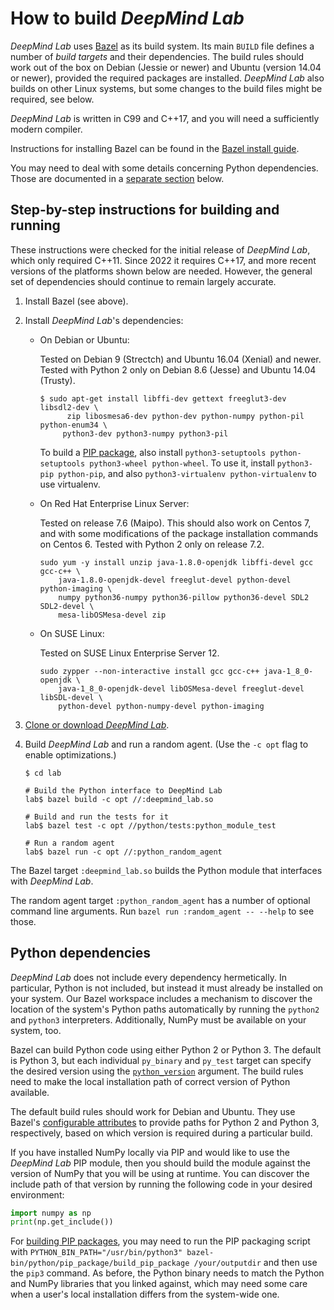 # How to build *DeepMind Lab*




*DeepMind Lab* uses [Bazel](https://bazel.build/) as its build system. Its main
`BUILD` file defines a number of *build targets* and their dependencies. The
build rules should work out of the box on Debian (Jessie or newer) and Ubuntu
(version 14.04 or newer), provided the required packages are installed.
*DeepMind Lab* also builds on other Linux systems, but some changes to the build
files might be required, see below.

*DeepMind Lab* is written in C99 and C++17, and you will need a sufficiently
modern compiler.

Instructions for installing Bazel can be found in the [Bazel install
guide](https://docs.bazel.build/versions/master/install.html).

You may need to deal with some details concerning Python dependencies. Those
are documented in a [separate section](#python-dependencies) below.

## Step-by-step instructions for building and running

These instructions were checked for the initial release of *DeepMind Lab*, which
only required C++11. Since 2022 it requires C++17, and more recent versions of
the platforms shown below are needed. However, the general set of dependencies
should continue to remain largely accurate.

1. Install Bazel (see above).

2. Install *DeepMind Lab*'s dependencies:

   * On Debian or Ubuntu:

     Tested on Debian 9 (Strectch) and Ubuntu 16.04 (Xenial) and newer.
     Tested with Python 2 only on Debian 8.6 (Jesse) and Ubuntu 14.04 (Trusty).

     ```shell
     $ sudo apt-get install libffi-dev gettext freeglut3-dev libsdl2-dev \
           zip libosmesa6-dev python-dev python-numpy python-pil python-enum34 \
          python3-dev python3-numpy python3-pil
     ```

     To build a [PIP package](../../python/pip_package/README.md), also install
     `python3-setuptools python-setuptools python3-wheel python-wheel`. To use
     it, install `python3-pip python-pip`, and also `python3-virtualenv
     python-virtualenv` to use virtualenv.

   * On Red Hat Enterprise Linux Server:

     Tested on release 7.6 (Maipo). This should also work on Centos 7, and with
     some modifications of the package installation commands on Centos 6. Tested
     with Python 2 only on release 7.2.

     ```shell
     sudo yum -y install unzip java-1.8.0-openjdk libffi-devel gcc gcc-c++ \
         java-1.8.0-openjdk-devel freeglut-devel python-devel python-imaging \
         numpy python36-numpy python36-pillow python36-devel SDL2 SDL2-devel \
         mesa-libOSMesa-devel zip
     ```

   * On SUSE Linux:

     Tested on SUSE Linux Enterprise Server 12.

     ```shell
     sudo zypper --non-interactive install gcc gcc-c++ java-1_8_0-openjdk \
         java-1_8_0-openjdk-devel libOSMesa-devel freeglut-devel libSDL-devel \
         python-devel python-numpy-devel python-imaging
     ```

3. [Clone or download *DeepMind Lab*](https://github.com/deepmind/lab).

4. Build *DeepMind Lab* and run a random agent. (Use the `-c opt` flag to enable
   optimizations.)

   ```shell
   $ cd lab

   # Build the Python interface to DeepMind Lab
   lab$ bazel build -c opt //:deepmind_lab.so

   # Build and run the tests for it
   lab$ bazel test -c opt //python/tests:python_module_test

   # Run a random agent
   lab$ bazel run -c opt //:python_random_agent
   ```

The Bazel target `:deepmind_lab.so` builds the Python module that interfaces
with *DeepMind Lab*.

The random agent target `:python_random_agent` has a number of optional command line
arguments. Run `bazel run :random_agent -- --help` to see those.

## Python dependencies

*DeepMind Lab* does not include every dependency hermetically. In particular,
Python is not included, but instead it must already be installed on your system.
Our Bazel workspace includes a mechanism to discover the location of the
system's Python paths automatically by running the `python2` and `python3`
interpreters. Additionally, NumPy must be available on your system, too.

Bazel can build Python code using either Python 2 or Python 3. The default is
Python 3, but each individual `py_binary` and `py_test` target can specify the
desired version using the
[`python_version`](https://docs.bazel.build/versions/master/be/python.html#py_test.python_version)
argument. The build rules need to make the local installation path of correct
version of Python available.

The default build rules should work for Debian and Ubuntu. They use Bazel's
[configurable attributes](https://docs.bazel.build/versions/master/be/common-definitions.html#configurable-attributes)
to provide paths for Python 2 and Python 3, respectively, based on which version
is required during a particular build.

If you have installed NumPy locally via PIP and would like to use the *DeepMind
Lab* PIP module, then you should build the module against the version of NumPy
that you will be using at runtime. You can discover the include path of that
version by running the following code in your desired environment:

```python
import numpy as np
print(np.get_include())
```

For [building PIP packages](../../python/pip_package/README.md), you may need to
run the PIP packaging script with `PYTHON_BIN_PATH="/usr/bin/python3"
bazel-bin/python/pip_package/build_pip_package /your/outputdir` and then use the
`pip3` command. As before, the Python binary needs to match the Python and NumPy
libraries that you linked against, which may need some care when a user's local
installation differs from the system-wide one.


